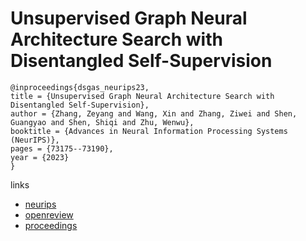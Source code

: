 # Unsupervised Graph Neural Architecture Search with Disentangled Self-Supervision

```
@inproceedings{dsgas_neurips23,
title = {Unsupervised Graph Neural Architecture Search with Disentangled Self-Supervision},
author = {Zhang, Zeyang and Wang, Xin and Zhang, Ziwei and Shen, Guangyao and Shen, Shiqi and Zhu, Wenwu},
booktitle = {Advances in Neural Information Processing Systems (NeurIPS)},
pages = {73175--73190},
year = {2023}
}
```

links
- [neurips](https://nips.cc/Conferences/2023/Schedule?showEvent=71524)
- [openreview](https://openreview.net/forum?id=UAFa5ZhR85)
- [proceedings](https://papers.nips.cc//paper_files/paper/2023/hash/e78399fc43dbb2d87b7e1e6906ce5baf-Abstract-Conference.html)
